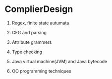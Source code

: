 # ComplierDesign

1. Regex, finite state autumata

2. CFG and parsing

3. Attribute grammers

4. Type checking

5. Java virtual machine(JVM) and Java bytecode

6. OO programming techniques
